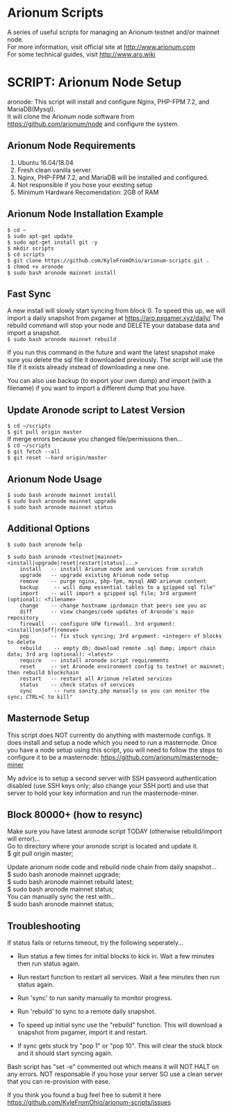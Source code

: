 # Arionum Scripts

A series of useful scripts for managing an Arionum testnet and/or mainnet node.  
For more information, visit official site at http://www.arionum.com   
For some technical guides, visit http://www.aro.wiki

# SCRIPT: Arionum Node Setup 

aronode: This script will install and configure Nginx, PHP-FPM 7.2, and MariaDB(Mysql).  
It will clone the Arionum node software from https://github.com/arionum/node and configure the system.  

## Arionum Node Requirements
1. Ubuntu 16.04/18.04  
2. Fresh clean vanilla server.  
3. Nginx, PHP-FPM 7.2, and MariaDB will be installed and configured.  
4. Not responsible if you hose your existing setup
5. Minimum Hardware Recomendation: 2GB of RAM

## Arionum Node Installation Example
`$ cd ~`  
`$ sudo apt-get update`  
`$ sudo apt-get install git -y`  
`$ mkdir scripts`  
`$ cd scripts`  
`$ git clone https://github.com/KyleFromOhio/arionum-scripts.git .`  
`$ chmod +x aronode`  
`$ sudo bash aronode mainnet install` 

## Fast Sync
A new install will slowly start syncing from block 0. To speed this up, we will import a daily snapshot from pxgamer at https://aro.pxgamer.xyz/daily/ The rebuild command will stop your node and DELETE your database data and import a snapshot.      
`$ sudo bash aronode mainnet rebuild`  

If you run this command in the future and want the latest snapshot make sure you delete the sql file it downloaded previously. The script will use the file if it exists already instead of downloading a new one.  

You can also use backup (to export your own dump) and import (with a filename) if you want to import a different dump that you have.

## Update Aronode script to Latest Version
`$ cd ~/scripts`  
`$ git pull origin master`  
If merge errors because you changed file/permissions then...    
`$ cd ~/scripts`  
`$ git fetch --all`  
`$ git reset --hard origin/master`  

## Arionum Node Usage
`$ sudo bash aronode mainnet install`  
`$ sudo bash aronode mainnet upgrade`  
`$ sudo bash aronode mainnet status`

## Additional Options
`$ sudo bash aronode help`  

`$ sudo bash aronode <testnet|mainnet> <install|upgrade|reset|restart|status|...>`   
`    install   -- install Arionum node and services from scratch`  
`    upgrade   -- upgrade existing Arionum node setup`  
`    remove    -- purge nginx, php-fpm, mysql AND arionum content`  
`    backup     -- will dump essential tables to a gzipped sql file"`  
`    import    -- will import a gzipped sql file; 3rd argument (optional): <filename>`  
`    change    -- change hostname ip/domain that peers see you as`  
`    diff      -- view changes/code updates of Aronode's main repository`  
`    firewall  -- configure UFW firewall. 3rd argument: <install|on|off|remove>`  
`    pop       -- fix stuck syncing; 3rd argument: <integer> of blocks to delete`  
`    rebuild    -- empty db; download remote .sql dump; import chain data; 3rd arg (optional): <latest>`     
`    require   -- install aronode script requirements`  
`    reset     -- set Aronode environment config to testnet or mainnet; then rebuild blockchain`  
`    restart   -- restart all Arionum related services`  
`    status    -- check status of services`  
`    sync       -- runs sanity.php manually so you can monitor the sync; CTRL+C to kill"`  

## Masternode Setup
This script does NOT currently do anything with masternode configs. It does install and setup a node which you need to run a masternode. Once you have a node setup using this script, you will need to follow the steps to configure it to be a masternode: https://github.com/arionum/masternode-miner

My advice is to setup a second server with SSH password authentication disabled (use SSH keys only; also change your SSH port) and use that server to hold your key information and run the masternode-miner.

## Block 80000+ (how to resync)
Make sure you have latest aronode script TODAY (otherwise rebuild/import will error)...  
Go to directory where your aronode script is located and update it.  
$ git pull origin master;  

Update arionum node code and rebuild node chain from daily snapshot...  
$ sudo bash aronode mainnet upgrade;  
$ sudo bash aronode mainnet rebuild latest;  
$ sudo bash aronode mainnet status;  
You can manually sync the rest with...  
$ sudo bash aronode mainnet status;  


## Troubleshooting
If status fails or returns timeout, try the following seperately...   
- Run status a few times for initial blocks to kick in. Wait a few minutes then run status again.   
- Run restart function to restart all services. Wait a few minutes then run status again.  
- Run 'sync' to run sanity manually to monitor progress.  
- Run 'rebuild' to sync to a remote daily snapshot.   

- To speed up initial sync use the "rebuild" function. This will download a snapshot from pxgamer, import it and restart.  
- If sync gets stuck try "pop 1" or "pop 10". This will clear the stuck block and it should start syncing again.  

Bash script has "set -e" commented out which means it will NOT HALT on any errors. NOT responsable if you hose your server SO use a clean server that you can re-provision with ease.   

If you think you found a bug feel free to submit it here https://github.com/KyleFromOhio/arionum-scripts/issues


